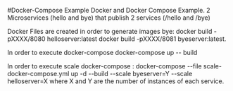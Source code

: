 #Docker-Compose Example
Docker and Docker Compose Example.
2 Microservices (hello and bye) that publish 2 services (/hello and /bye)

Docker Files are created in order to generate images bye:
docker build -pXXXX/8080 helloserver:latest
docker build -pXXXX/8081 byeserver:latest.

In order to execute docker-compose 
docker-compose up -- build

In order to execute scale docker-compose :
docker-compose --file scale-docker-compose.yml up -d --build --scale byeserver=Y --scale helloserver=X
where X and Y are the number of instances of each service.
